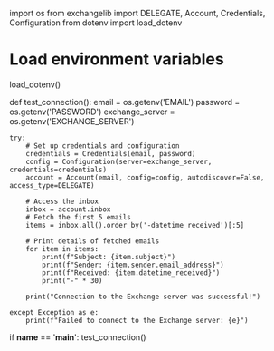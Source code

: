 import os
from exchangelib import DELEGATE, Account, Credentials, Configuration
from dotenv import load_dotenv

# Load environment variables
load_dotenv()

def test_connection():
    email = os.getenv('EMAIL')
    password = os.getenv('PASSWORD')
    exchange_server = os.getenv('EXCHANGE_SERVER')

    try:
        # Set up credentials and configuration
        credentials = Credentials(email, password)
        config = Configuration(server=exchange_server, credentials=credentials)
        account = Account(email, config=config, autodiscover=False, access_type=DELEGATE)

        # Access the inbox
        inbox = account.inbox
        # Fetch the first 5 emails
        items = inbox.all().order_by('-datetime_received')[:5]

        # Print details of fetched emails
        for item in items:
            print(f"Subject: {item.subject}")
            print(f"Sender: {item.sender.email_address}")
            print(f"Received: {item.datetime_received}")
            print("-" * 30)

        print("Connection to the Exchange server was successful!")

    except Exception as e:
        print(f"Failed to connect to the Exchange server: {e}")

if __name__ == '__main__':
    test_connection()
